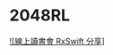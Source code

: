 # 2048RL

[![線上讀書會 RxSwift 分享]]([https://www.youtube.com/watch?=OyCN04p-uS8](https://www.youtube.com/embed/tPsMbiIPtB4)https://www.youtube.com/embed/tPsMbiIPtB4)
